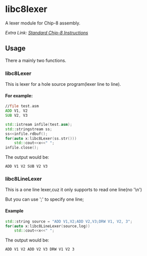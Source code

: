 # libc8lexer

A lexer module for Chip-8 assembly.

*Extra Link:  [Standard Chip-8 Instructions](http://devernay.free.fr/hacks/chip8/C8TECH10.HTM#3.1)*
## Usage

There a mainly two functions.

### libc8Lexer

This is lexer for a hole source program(lexer line to line).

#### For example:

```asm
//file test.asm
ADD V1, V2
SUB V2, V3
```

```c++
std::istream infile(test.asm);
std::stringstream ss;
ss<<infile.rdbuf();
for(auto x:libc8Lexer(ss.str()))
	std::cout<<x<<" ";
infile.close();
```

The output would be:
```
ADD V1 V2 SUB V2 V3
```

### libc8LineLexer

This is a one line lexer,cuz it only supports to read one line(no '\n')

But you can use ';' to specify one line;

#### Example

```c++
std::string source = "ADD V1,V2;ADD V2,V3;DRW V1, V2, 3";
for(auto x:libc8LineLexer(source,log))
	std::cout<<x<<" ";
```
The output would be:
```
ADD V1 V2 ADD V2 V3 DRW V1 V2 3
```